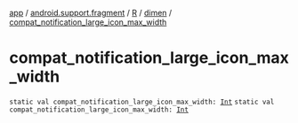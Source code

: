 [app](../../../index.md) / [android.support.fragment](../../index.md) / [R](../index.md) / [dimen](index.md) / [compat_notification_large_icon_max_width](./compat_notification_large_icon_max_width.md)

# compat_notification_large_icon_max_width

`static val compat_notification_large_icon_max_width: `[`Int`](https://kotlinlang.org/api/latest/jvm/stdlib/kotlin/-int/index.html)
`static val compat_notification_large_icon_max_width: `[`Int`](https://kotlinlang.org/api/latest/jvm/stdlib/kotlin/-int/index.html)